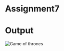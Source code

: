 # Assignment7
# Output
![Game of thrones](https://user-images.githubusercontent.com/98302229/169272945-da46b9c0-50d7-47e4-bf33-c499552906f4.png)
